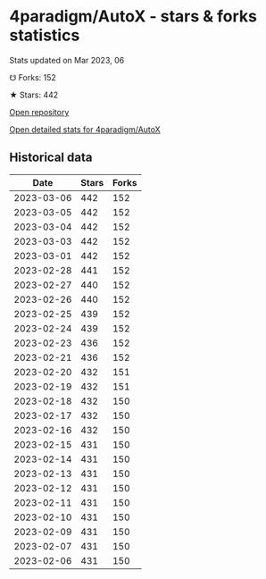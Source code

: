 # 4paradigm/AutoX - stars & forks statistics

Stats updated on Mar 2023, 06

☋ Forks: 152

★ Stars: 442

[Open repository](https://github.com/4paradigm/AutoX)

[Open detailed stats for 4paradigm/AutoX](https://reviewgithub.com/rep/4paradigm/AutoX)

## Historical data
| Date | Stars | Forks |
|------|-------|-------|
| 2023-03-06 | 442 | 152 | 
| 2023-03-05 | 442 | 152 | 
| 2023-03-04 | 442 | 152 | 
| 2023-03-03 | 442 | 152 | 
| 2023-03-01 | 442 | 152 | 
| 2023-02-28 | 441 | 152 | 
| 2023-02-27 | 440 | 152 | 
| 2023-02-26 | 440 | 152 | 
| 2023-02-25 | 439 | 152 | 
| 2023-02-24 | 439 | 152 | 
| 2023-02-23 | 436 | 152 | 
| 2023-02-21 | 436 | 152 | 
| 2023-02-20 | 432 | 151 | 
| 2023-02-19 | 432 | 151 | 
| 2023-02-18 | 432 | 150 | 
| 2023-02-17 | 432 | 150 | 
| 2023-02-16 | 432 | 150 | 
| 2023-02-15 | 431 | 150 | 
| 2023-02-14 | 431 | 150 | 
| 2023-02-13 | 431 | 150 | 
| 2023-02-12 | 431 | 150 | 
| 2023-02-11 | 431 | 150 | 
| 2023-02-10 | 431 | 150 | 
| 2023-02-09 | 431 | 150 | 
| 2023-02-07 | 431 | 150 | 
| 2023-02-06 | 431 | 150 | 

